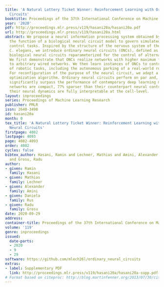 ```yaml
---
title: 'A Natural Lottery Ticket Winner: Reinforcement Learning with Ordinary Neural
  Circuits'
booktitle: Proceedings of the 37th International Conference on Machine Learning
year: '2020'
pdf: http://proceedings.mlr.press/v119/hasani20a/hasani20a.pdf
url: http://proceedings.mlr.press/v119/hasani20a.html
abstract: We propose a neural information processing system obtained by re-purposing
  the function of a biological neural circuit model to govern simulated and real-world
  control tasks. Inspired by the structure of the nervous system of the soil-worm,
  C. elegans, we introduce ordinary neural circuits (ONCs), defined as the model of
  biological neural circuits reparameterized for the control of alternative tasks.
  We first demonstrate that ONCs realize networks with higher maximum flow compared
  to arbitrary wired networks. We then learn instances of ONCs to control a series
  of robotic tasks, including the autonomous parking of a real-world rover robot.
  For reconfiguration of the purpose of the neural circuit, we adopt a search-based
  optimization algorithm. Ordinary neural circuits perform on par and, in some cases,
  significantly surpass the performance of contemporary deep learning models. ONC
  networks are compact, 77% sparser than their counterpart neural controllers, and
  their neural dynamics are fully interpretable at the cell-level.
layout: inproceedings
series: Proceedings of Machine Learning Research
publisher: PMLR
issn: 2640-3498
id: hasani20a
month: 0
tex_title: 'A Natural Lottery Ticket Winner: Reinforcement Learning with Ordinary
  Neural Circuits'
firstpage: 4082
lastpage: 4093
page: 4082-4093
order: 4082
cycles: false
bibtex_author: Hasani, Ramin and Lechner, Mathias and Amini, Alexander and Rus, Daniela
  and Grosu, Radu
author:
- given: Ramin
  family: Hasani
- given: Mathias
  family: Lechner
- given: Alexander
  family: Amini
- given: Daniela
  family: Rus
- given: Radu
  family: Grosu
date: 2020-09-29
address: 
container-title: Proceedings of the 37th International Conference on Machine Learning
volume: '119'
genre: inproceedings
issued:
  date-parts:
  - 2020
  - 9
  - 29
software: https://github.com/mlech26l/ordinary_neural_circuits
extras:
- label: Supplementary PDF
  link: http://proceedings.mlr.press/v119/hasani20a/hasani20a-supp.pdf
# Format based on citeproc: http://blog.martinfenner.org/2013/07/30/citeproc-yaml-for-bibliographies/
---
```

